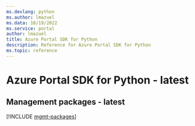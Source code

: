 ```yaml
---
ms.devlang: python
ms.author: lmazuel
ms.data: 10/19/2022
ms.service: portal
author: lmazuel
title: Azure Portal SDK for Python
description: Reference for Azure Portal SDK for Python
ms.topic: reference
---
```

# Azure Portal SDK for Python - latest

## Management packages - latest
[!INCLUDE [mgmt-packages](portal-mgmt-index.md)]